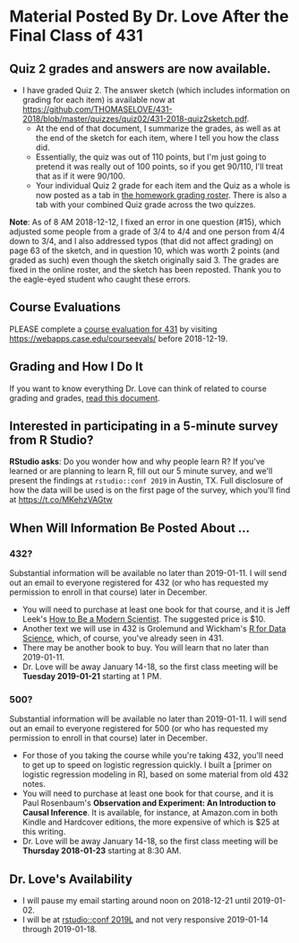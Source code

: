# Material Posted By Dr. Love After the Final Class of 431

## Quiz 2 grades and answers are now available.

- I have graded Quiz 2. The answer sketch (which includes information on grading for each item) is available now at https://github.com/THOMASELOVE/431-2018/blob/master/quizzes/quiz02/431-2018-quiz2sketch.pdf. 
  - At the end of that document, I summarize the grades, as well as at the end of the sketch for each item, where I tell you how the class did. 
  - Essentially, the quiz was out of 110 points, but I'm just going to pretend it was really out of 100 points, so if you get 90/110, I'll treat that as if it were 90/100.
  - Your individual Quiz 2 grade for each item and the Quiz as a whole is now posted as a tab in [the homework grading roster](http://bit.ly/431-2018-hw-grades). There is also a tab with your combined Quiz grade across the two quizzes.

**Note**: As of 8 AM 2018-12-12, I fixed an error in one question (#15), which adjusted some people from a grade of 3/4 to 4/4 and one person from 4/4 down to 3/4, and I also addressed typos (that did not affect grading) on page 63 of the sketch, and in question 10, which was worth 2 points (and graded as such) even though the sketch originally said 3. The grades are fixed in the online roster, and the sketch has been reposted. Thank you to the eagle-eyed student who caught these errors.

## Course Evaluations

PLEASE complete a [course evaluation for 431](https://webapps.case.edu/courseevals/) by visiting https://webapps.case.edu/courseevals/ before 2018-12-19.

## Grading and How I Do It

If you want to know everything Dr. Love can think of related to course grading and grades, [read this document](https://github.com/THOMASELOVE/431-2018/blob/master/slides/postclass/grades.md).

## Interested in participating in a 5-minute survey from R Studio?

**RStudio asks**: Do you wonder how and why people learn R? If you've learned or are planning to learn R, fill out our 5 minute survey, and we'll present the findings at `rstudio::conf 2019` in Austin, TX. Full disclosure of how the data will be used is on the first page of the survey, which you'll find at https://t.co/MKehzVAGtw

## When Will Information Be Posted About ...

### 432?

Substantial information will be available no later than 2019-01-11. I will send out an email to everyone registered for 432 (or who has requested my permission to enroll in that course) later in December.

- You will need to purchase at least one book for that course, and it is Jeff Leek's [How to Be a Modern Scientist](https://leanpub.com/modernscientist). The suggested price is $10.
- Another text we will use in 432 is Grolemund and Wickham's [R for Data Science](https://r4ds.had.co.nz/), which, of course, you've already seen in 431.
- There may be another book to buy. You will learn that no later than 2019-01-11.
- Dr. Love will be away January 14-18, so the first class meeting will be **Tuesday 2019-01-21** starting at 1 PM.

### 500?

Substantial information will be available no later than 2019-01-11. I will send out an email to everyone registered for 500 (or who has requested my permission to enroll in that course) later in December.

- For those of you taking the course while you're taking 432, you'll need to get up to speed on logistic regression quickly. I built a [primer on logistic regression modeling in R], based on some material from old 432 notes.
- You will need to purchase at least one book for that course, and it is Paul Rosenbaum's **Observation and Experiment: An Introduction to Causal Inference**. It is available, for instance, at Amazon.com in both Kindle and Hardcover editions, the more expensive of which is $25 at this writing. 
- Dr. Love will be away January 14-18, so the first class meeting will be **Thursday 2018-01-23** starting at 8:30 AM.

## Dr. Love's Availability

- I will pause my email starting around noon on 2018-12-21 until 2019-01-02.
- I will be at [rstudio::conf 2019L](https://www.rstudio.com/conference/) and not very responsive 2019-01-14 through 2019-01-18.

